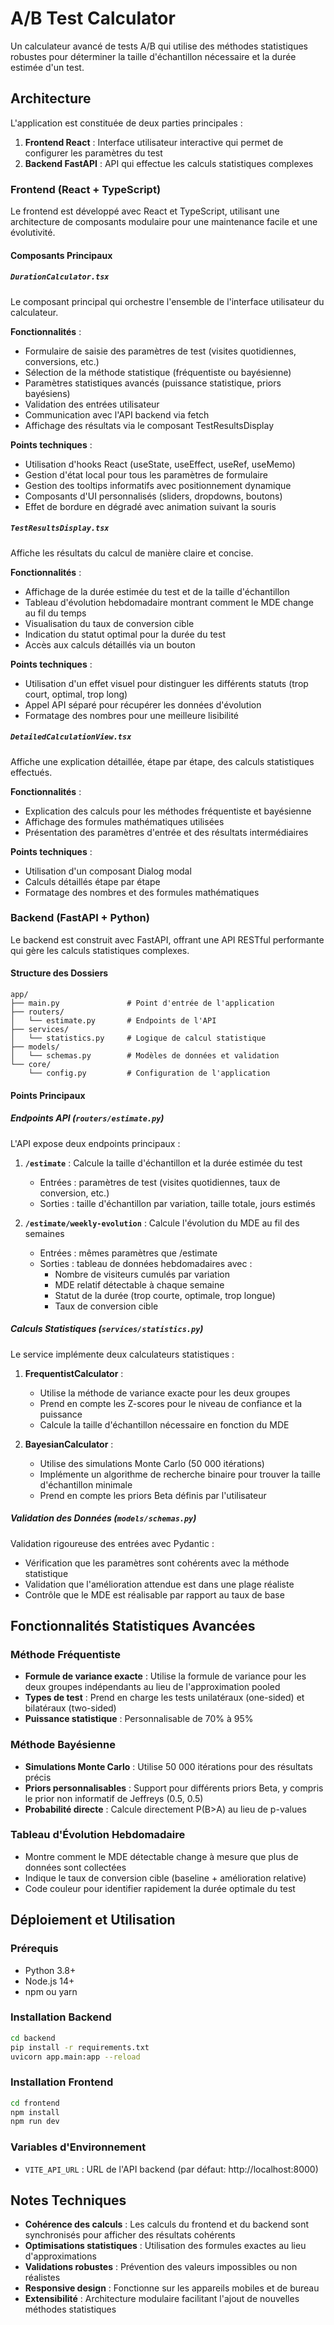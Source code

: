 # A/B Test Calculator

Un calculateur avancé de tests A/B qui utilise des méthodes statistiques robustes pour déterminer la taille d'échantillon nécessaire et la durée estimée d'un test.

## Architecture

L'application est constituée de deux parties principales :

1. **Frontend React** : Interface utilisateur interactive qui permet de configurer les paramètres du test
2. **Backend FastAPI** : API qui effectue les calculs statistiques complexes

### Frontend (React + TypeScript)

Le frontend est développé avec React et TypeScript, utilisant une architecture de composants modulaire pour une maintenance facile et une évolutivité.

#### Composants Principaux

##### `DurationCalculator.tsx`
Le composant principal qui orchestre l'ensemble de l'interface utilisateur du calculateur.

**Fonctionnalités** :
- Formulaire de saisie des paramètres de test (visites quotidiennes, conversions, etc.)
- Sélection de la méthode statistique (fréquentiste ou bayésienne)
- Paramètres statistiques avancés (puissance statistique, priors bayésiens)
- Validation des entrées utilisateur
- Communication avec l'API backend via fetch
- Affichage des résultats via le composant TestResultsDisplay

**Points techniques** :
- Utilisation d'hooks React (useState, useEffect, useRef, useMemo)
- Gestion d'état local pour tous les paramètres de formulaire
- Gestion des tooltips informatifs avec positionnement dynamique
- Composants d'UI personnalisés (sliders, dropdowns, boutons)
- Effet de bordure en dégradé avec animation suivant la souris

##### `TestResultsDisplay.tsx`
Affiche les résultats du calcul de manière claire et concise.

**Fonctionnalités** :
- Affichage de la durée estimée du test et de la taille d'échantillon
- Tableau d'évolution hebdomadaire montrant comment le MDE change au fil du temps
- Visualisation du taux de conversion cible
- Indication du statut optimal pour la durée du test
- Accès aux calculs détaillés via un bouton

**Points techniques** :
- Utilisation d'un effet visuel pour distinguer les différents statuts (trop court, optimal, trop long)
- Appel API séparé pour récupérer les données d'évolution
- Formatage des nombres pour une meilleure lisibilité

##### `DetailedCalculationView.tsx`
Affiche une explication détaillée, étape par étape, des calculs statistiques effectués.

**Fonctionnalités** :
- Explication des calculs pour les méthodes fréquentiste et bayésienne
- Affichage des formules mathématiques utilisées
- Présentation des paramètres d'entrée et des résultats intermédiaires

**Points techniques** :
- Utilisation d'un composant Dialog modal
- Calculs détaillés étape par étape
- Formatage des nombres et des formules mathématiques

### Backend (FastAPI + Python)

Le backend est construit avec FastAPI, offrant une API RESTful performante qui gère les calculs statistiques complexes.

#### Structure des Dossiers

```
app/
├── main.py               # Point d'entrée de l'application
├── routers/
│   └── estimate.py       # Endpoints de l'API
├── services/
│   └── statistics.py     # Logique de calcul statistique
├── models/
│   └── schemas.py        # Modèles de données et validation
└── core/
    └── config.py         # Configuration de l'application
```

#### Points Principaux

##### Endpoints API (`routers/estimate.py`)

L'API expose deux endpoints principaux :

1. **`/estimate`** : Calcule la taille d'échantillon et la durée estimée du test
   - Entrées : paramètres de test (visites quotidiennes, taux de conversion, etc.)
   - Sorties : taille d'échantillon par variation, taille totale, jours estimés

2. **`/estimate/weekly-evolution`** : Calcule l'évolution du MDE au fil des semaines
   - Entrées : mêmes paramètres que /estimate
   - Sorties : tableau de données hebdomadaires avec :
     - Nombre de visiteurs cumulés par variation
     - MDE relatif détectable à chaque semaine
     - Statut de la durée (trop courte, optimale, trop longue)
     - Taux de conversion cible

##### Calculs Statistiques (`services/statistics.py`)

Le service implémente deux calculateurs statistiques :

1. **FrequentistCalculator** :
   - Utilise la méthode de variance exacte pour les deux groupes
   - Prend en compte les Z-scores pour le niveau de confiance et la puissance
   - Calcule la taille d'échantillon nécessaire en fonction du MDE

2. **BayesianCalculator** :
   - Utilise des simulations Monte Carlo (50 000 itérations)
   - Implémente un algorithme de recherche binaire pour trouver la taille d'échantillon minimale
   - Prend en compte les priors Beta définis par l'utilisateur

##### Validation des Données (`models/schemas.py`)

Validation rigoureuse des entrées avec Pydantic :
- Vérification que les paramètres sont cohérents avec la méthode statistique
- Validation que l'amélioration attendue est dans une plage réaliste
- Contrôle que le MDE est réalisable par rapport au taux de base

## Fonctionnalités Statistiques Avancées

### Méthode Fréquentiste

- **Formule de variance exacte** : Utilise la formule de variance pour les deux groupes indépendants au lieu de l'approximation pooled
- **Types de test** : Prend en charge les tests unilatéraux (one-sided) et bilatéraux (two-sided)
- **Puissance statistique** : Personnalisable de 70% à 95%

### Méthode Bayésienne

- **Simulations Monte Carlo** : Utilise 50 000 itérations pour des résultats précis
- **Priors personnalisables** : Support pour différents priors Beta, y compris le prior non informatif de Jeffreys (0.5, 0.5)
- **Probabilité directe** : Calcule directement P(B>A) au lieu de p-values

### Tableau d'Évolution Hebdomadaire

- Montre comment le MDE détectable change à mesure que plus de données sont collectées
- Indique le taux de conversion cible (baseline + amélioration relative)
- Code couleur pour identifier rapidement la durée optimale du test

## Déploiement et Utilisation

### Prérequis

- Python 3.8+
- Node.js 14+
- npm ou yarn

### Installation Backend

```bash
cd backend
pip install -r requirements.txt
uvicorn app.main:app --reload
```

### Installation Frontend

```bash
cd frontend
npm install
npm run dev
```

### Variables d'Environnement

- `VITE_API_URL` : URL de l'API backend (par défaut: http://localhost:8000)

## Notes Techniques

- **Cohérence des calculs** : Les calculs du frontend et du backend sont synchronisés pour afficher des résultats cohérents
- **Optimisations statistiques** : Utilisation des formules exactes au lieu d'approximations
- **Validations robustes** : Prévention des valeurs impossibles ou non réalistes
- **Responsive design** : Fonctionne sur les appareils mobiles et de bureau
- **Extensibilité** : Architecture modulaire facilitant l'ajout de nouvelles méthodes statistiques 